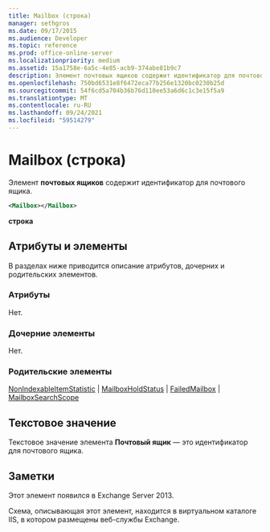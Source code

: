 ```yaml
---
title: Mailbox (строка)
manager: sethgros
ms.date: 09/17/2015
ms.audience: Developer
ms.topic: reference
ms.prod: office-online-server
ms.localizationpriority: medium
ms.assetid: 15a1758e-6a5c-4e85-acb9-374abe81b9c7
description: Элемент почтовых ящиков содержит идентификатор для почтового ящика.
ms.openlocfilehash: 750bd6531e8f6472eca77b256e1320bc0230b25d
ms.sourcegitcommit: 54f6cd5a704b36b76d110ee53a6d6c1c3e15f5a9
ms.translationtype: MT
ms.contentlocale: ru-RU
ms.lasthandoff: 09/24/2021
ms.locfileid: "59514279"
---
```

# <a name="mailbox-string"></a>Mailbox (строка)

Элемент **почтовых ящиков** содержит идентификатор для почтового ящика. 
  
```XML
<Mailbox></Mailbox>
```

**строка**

## <a name="attributes-and-elements"></a>Атрибуты и элементы

В разделах ниже приводится описание атрибутов, дочерних и родительских элементов.
  
### <a name="attributes"></a>Атрибуты

Нет.
  
### <a name="child-elements"></a>Дочерние элементы

Нет.
  
### <a name="parent-elements"></a>Родительские элементы

[NonIndexableItemStatistic](nonindexableitemstatistic.md)  |  [MailboxHoldStatus](mailboxholdstatus.md)  |  [FailedMailbox](failedmailbox.md)  |  [MailboxSearchScope](mailboxsearchscope.md)
  
## <a name="text-value"></a>Текстовое значение

Текстовое значение элемента **Почтовый ящик** — это идентификатор для почтового ящика. 
  
## <a name="remarks"></a>Заметки

Этот элемент появился в Exchange Server 2013.
  
Схема, описывающая этот элемент, находится в виртуальном каталоге IIS, в котором размещены веб-службы Exchange.
  

